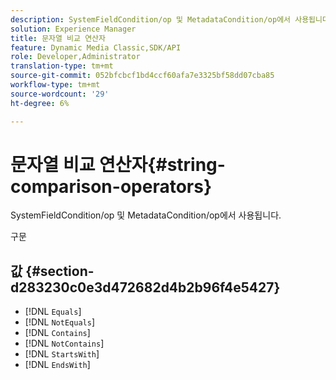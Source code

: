 ```yaml
---
description: SystemFieldCondition/op 및 MetadataCondition/op에서 사용됩니다.
solution: Experience Manager
title: 문자열 비교 연산자
feature: Dynamic Media Classic,SDK/API
role: Developer,Administrator
translation-type: tm+mt
source-git-commit: 052bfcbcf1bd4ccf60afa7e3325bf58dd07cba85
workflow-type: tm+mt
source-wordcount: '29'
ht-degree: 6%

---
```



# 문자열 비교 연산자{#string-comparison-operators}

SystemFieldCondition/op 및 MetadataCondition/op에서 사용됩니다.

구문

## 값 {#section-d283230c0e3d472682d4b2b96f4e5427}

* [!DNL `Equals`]
* [!DNL `NotEquals`]
* [!DNL `Contains`]
* [!DNL `NotContains`]
* [!DNL `StartsWith`]
* [!DNL `EndsWith`]

